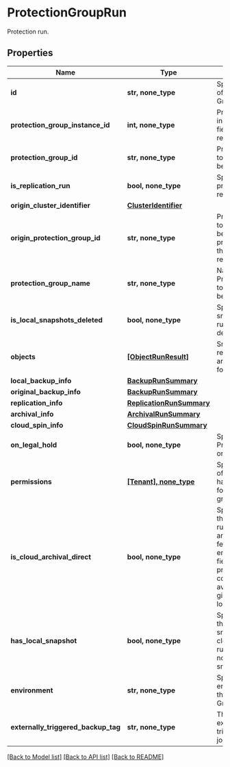 # ProtectionGroupRun

Protection run.

## Properties
Name | Type | Description | Notes
------------ | ------------- | ------------- | -------------
**id** | **str, none_type** | Specifies the ID of the Protection Group run. | [optional] 
**protection_group_instance_id** | **int, none_type** | Protection Group instance Id. This field will be removed later. | [optional] 
**protection_group_id** | **str, none_type** | ProtectionGroupId to which this run belongs. | [optional] 
**is_replication_run** | **bool, none_type** | Specifies if this protection run is a replication run. | [optional] 
**origin_cluster_identifier** | [**ClusterIdentifier**](ClusterIdentifier.md) |  | [optional] 
**origin_protection_group_id** | **str, none_type** | ProtectionGroupId to which this run belongs on the primary cluster if this run is a replication run. | [optional] 
**protection_group_name** | **str, none_type** | Name of the Protection Group to which this run belongs. | [optional] 
**is_local_snapshots_deleted** | **bool, none_type** | Specifies if snapshots for this run has been deleted. | [optional] 
**objects** | [**[ObjectRunResult]**](ObjectRunResult.md) | Snapahot, replication, archival results for each object. | [optional] 
**local_backup_info** | [**BackupRunSummary**](BackupRunSummary.md) |  | [optional] 
**original_backup_info** | [**BackupRunSummary**](BackupRunSummary.md) |  | [optional] 
**replication_info** | [**ReplicationRunSummary**](ReplicationRunSummary.md) |  | [optional] 
**archival_info** | [**ArchivalRunSummary**](ArchivalRunSummary.md) |  | [optional] 
**cloud_spin_info** | [**CloudSpinRunSummary**](CloudSpinRunSummary.md) |  | [optional] 
**on_legal_hold** | **bool, none_type** | Specifies if the Protection Run is on legal hold. | [optional] 
**permissions** | [**[Tenant], none_type**](Tenant.md) | Specifies the list of tenants that have permissions for this protection group run. | [optional] 
**is_cloud_archival_direct** | **bool, none_type** | Specifies whether the run is a CAD run if cloud archive direct feature is enabled. If this field is true, the primary backup copy will only be available at the given archived location. | [optional] 
**has_local_snapshot** | **bool, none_type** | Specifies whether the run has a local snapshot. For cloud retrieved runs there may not be local snapshots. | [optional] 
**environment** | **str, none_type** | Specifies the environment of the Protection Group. | [optional] 
**externally_triggered_backup_tag** | **str, none_type** | The tag of externally triggered backup job. | [optional] 

[[Back to Model list]](../README.md#documentation-for-models) [[Back to API list]](../README.md#documentation-for-api-endpoints) [[Back to README]](../README.md)


